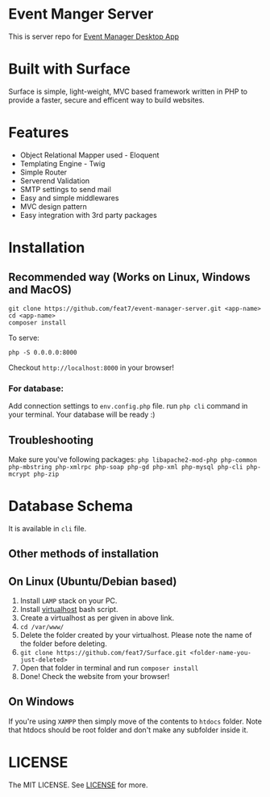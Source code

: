 # Event Manger Server
This is server repo for [Event Manager Desktop App](https://github.com/feat7/event-manager-desktop-application)

# Built with Surface
Surface is simple, light-weight, MVC based framework written in PHP to provide a faster, secure and efficent way to build websites.

# Features
- Object Relational Mapper used - Eloquent
- Templating Engine - Twig
- Simple Router
- Serverend Validation
- SMTP settings to send mail
- Easy and simple middlewares
- MVC design pattern
- Easy integration with 3rd party packages

# Installation
## Recommended way (Works on Linux, Windows and MacOS)
```
git clone https://github.com/feat7/event-manager-server.git <app-name>
cd <app-name>
composer install
```

To serve:
```
php -S 0.0.0.0:8000
```
Checkout ```http://localhost:8000``` in your browser!

### For database:
Add connection settings to `env.config.php` file.
run `php cli` command in your terminal.
Your database will be ready :)


## Troubleshooting
Make sure you've following packages:
`php libapache2-mod-php php-common php-mbstring php-xmlrpc php-soap php-gd php-xml php-mysql php-cli php-mcrypt php-zip`

# Database Schema
It is available in `cli` file.

## Other methods of installation

## On Linux (Ubuntu/Debian based)
1. Install ```LAMP``` stack on your PC.
2. Install [virtualhost](https://github.com/RoverWire/virtualhost) bash script.
3. Create a virtualhost as per given in above link.
4. ```cd /var/www/```
5. Delete the folder created by your virtualhost. Please note the name of the folder before deleting.
6. ```git clone https://github.com/feat7/Surface.git <folder-name-you-just-deleted>```
7. Open that folder in terminal and run ```composer install```
8. Done! Check the website from your browser!

## On Windows
If you're using ```XAMPP``` then simply move of the contents to ```htdocs``` folder. Note that htdocs should be root folder and don't make any subfolder inside it.

# LICENSE
The MIT LICENSE.
See [LICENSE](LICENSE) for more.

